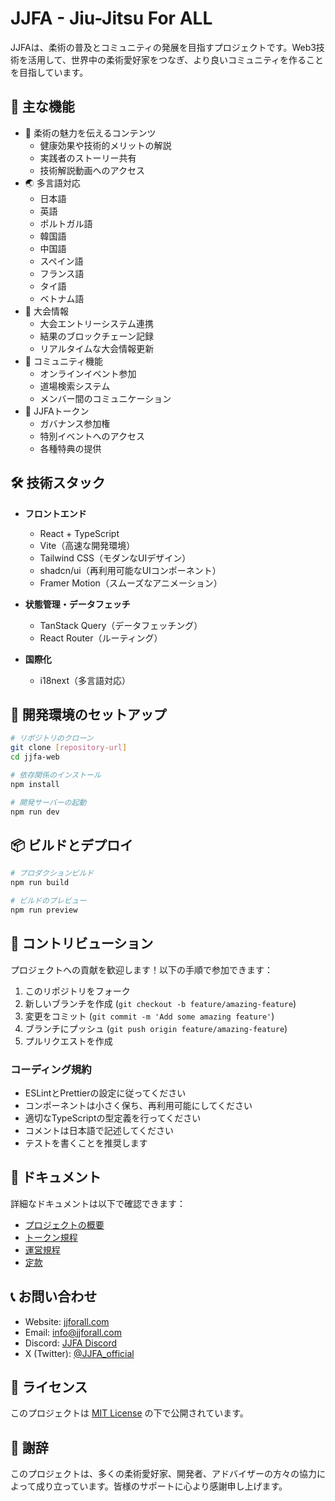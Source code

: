 # JJFA - Jiu-Jitsu For ALL

JJFAは、柔術の普及とコミュニティの発展を目指すプロジェクトです。Web3技術を活用して、世界中の柔術愛好家をつなぎ、より良いコミュニティを作ることを目指しています。

## 🌟 主な機能

- 🥋 柔術の魅力を伝えるコンテンツ
  - 健康効果や技術的メリットの解説
  - 実践者のストーリー共有
  - 技術解説動画へのアクセス
- 🌏 多言語対応
  - 日本語
  - 英語
  - ポルトガル語
  - 韓国語
  - 中国語
  - スペイン語
  - フランス語
  - タイ語
  - ベトナム語
- 🎯 大会情報
  - 大会エントリーシステム連携
  - 結果のブロックチェーン記録
  - リアルタイムな大会情報更新
- 👥 コミュニティ機能
  - オンラインイベント参加
  - 道場検索システム
  - メンバー間のコミュニケーション
- 💎 JJFAトークン
  - ガバナンス参加権
  - 特別イベントへのアクセス
  - 各種特典の提供

## 🛠 技術スタック

- **フロントエンド**
  - React + TypeScript
  - Vite（高速な開発環境）
  - Tailwind CSS（モダンなUIデザイン）
  - shadcn/ui（再利用可能なUIコンポーネント）
  - Framer Motion（スムーズなアニメーション）

- **状態管理・データフェッチ**
  - TanStack Query（データフェッチング）
  - React Router（ルーティング）

- **国際化**
  - i18next（多言語対応）

## 🚀 開発環境のセットアップ

```bash
# リポジトリのクローン
git clone [repository-url]
cd jjfa-web

# 依存関係のインストール
npm install

# 開発サーバーの起動
npm run dev
```

## 📦 ビルドとデプロイ

```bash
# プロダクションビルド
npm run build

# ビルドのプレビュー
npm run preview
```

## 🤝 コントリビューション

プロジェクトへの貢献を歓迎します！以下の手順で参加できます：

1. このリポジトリをフォーク
2. 新しいブランチを作成 (`git checkout -b feature/amazing-feature`)
3. 変更をコミット (`git commit -m 'Add some amazing feature'`)
4. ブランチにプッシュ (`git push origin feature/amazing-feature`)
5. プルリクエストを作成

### コーディング規約

- ESLintとPrettierの設定に従ってください
- コンポーネントは小さく保ち、再利用可能にしてください
- 適切なTypeScriptの型定義を行ってください
- コメントは日本語で記述してください
- テストを書くことを推奨します

## 📝 ドキュメント

詳細なドキュメントは以下で確認できます：

- [プロジェクトの概要](https://jjforall.com/whitepaper)
- [トークン規程](https://jjforall.com/token-rules)
- [運営規程](https://jjforall.com/operating-rules)
- [定款](https://jjforall.com/articles)

## 📞 お問い合わせ

- Website: [jjforall.com](https://jjforall.com)
- Email: info@jjforall.com
- Discord: [JJFA Discord](https://discord.gg/jjfa)
- X (Twitter): [@JJFA_official](https://x.com/JJFA_official)

## 📜 ライセンス

このプロジェクトは [MIT License](LICENSE) の下で公開されています。

## 🙏 謝辞

このプロジェクトは、多くの柔術愛好家、開発者、アドバイザーの方々の協力によって成り立っています。皆様のサポートに心より感謝申し上げます。